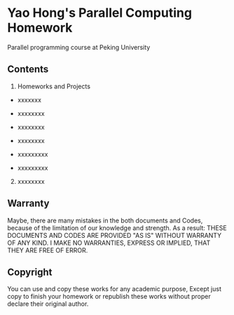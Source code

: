 # Yao Hong's Parallel Computing Homework
Parallel programming course at Peking University

## Contents
1. Homeworks and Projects

  * xxxxxxx
  
  * xxxxxxxx

  * xxxxxxxx 

  * xxxxxxxx

  * xxxxxxxxx

  * xxxxxxxxx

2. xxxxxxxx


## Warranty 
Maybe, there are many mistakes in the both documents and Codes, because of the limitation of our knowledge and strength. As a result: THESE DOCUMENTS AND CODES ARE PROVIDED "AS IS" WITHOUT WARRANTY OF ANY KIND.
I MAKE NO WARRANTIES, EXPRESS OR IMPLIED, THAT THEY ARE FREE OF ERROR.

## Copyright
You can use and copy these works for any academic purpose, Except just copy to finish your homework or republish these works without proper declare their original author.
